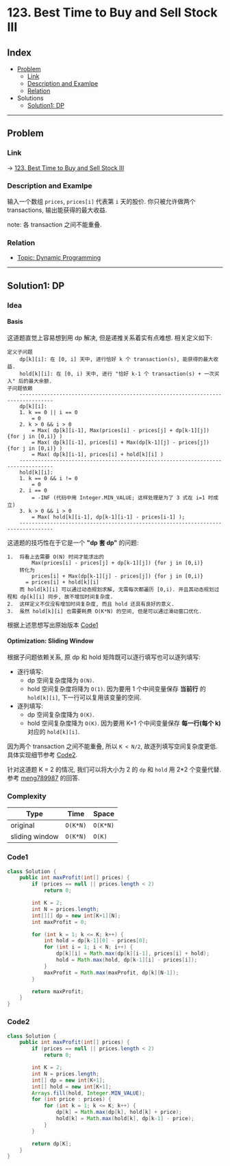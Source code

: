 # 123. Best Time to Buy and Sell Stock III

## Index

- [Problem](#problem)
  - [Link](#Link)
  - [Description and Examlpe](#description-and-examlpe)
  - [Relation](#relation)
- Solutions
  - [Solution1: DP](#solution1-dp)

----

## Problem

### Link

-> [123. Best Time to Buy and Sell Stock III][1]

### Description and Examlpe

输入一个数组 `prices`, `prices[i]` 代表第 `i` 天的股价. 你只被允许做两个 transactions, 输出能获得的最大收益.

note: 各 transaction 之间不能重叠.

### Relation

- [Topic: Dynamic Programming][2]

----

## Solution1: DP

### Idea

#### Basis

这道题直觉上容易想到用 dp 解决, 但是递推关系着实有点难想. 相关定义如下:

```nohighlight
定义子问题
    dp[k][i]: 在 [0, i] 天中, 进行恰好 k 个 transaction(s), 能获得的最大收益.
    hold[k][i]: 在 [0, i) 天中, 进行 "恰好 k-1 个 transaction(s) + 一次买入" 后的最大余额.
子问题依赖
    ---------------------------------------------------------------------------------
    dp[k][i]:
    1. k == 0 || i == 0
        = 0
    2. k > 0 && i > 0
        = Max( dp[k][i-1], Max(prices[i] - prices[j] + dp[k-1][j]) {for j in [0,i)} )
        = Max( dp[k][i-1], prices[i] + Max(dp[k-1][j] - prices[j]) {for j in [0,i)} )
        = Max( dp[k][i-1], prices[i] + hold[k][i] )
    ---------------------------------------------------------------------------------
    hold[k][i]:
    1. k == 0 && i != 0
        = 0
    2. i == 0
        = -INF (代码中用 Integer.MIN_VALUE; 这样处理是为了 3 式在 i=1 时成立)
    3. k > 0 && i > 0
        = Max( hold[k][i-1], dp[k-1][i-1] - prices[i-1] );
    ---------------------------------------------------------------------------------
```

这道题的技巧性在于它是一个 **"dp 套 dp"** 的问题:

```nohighlight
1.  将看上去需要 O(N) 时间才能求出的
        Max(prices[i] - prices[j] + dp[k-1][j]) {for j in [0,i)}
    转化为
        prices[i] + Max(dp[k-1][j] - prices[j]) {for j in [0,i)}
      = prices[i] + hold[k][i]
    而 hold[k][i] 可以通过动态规划求解, 无需每次都遍历 [0,i). 并且其动态规划过程和 dp[k][i] 同步, 故不增加时间复杂度.
2.  这样定义不仅没有增加时间复杂度, 而且 hold 还具有良好的意义.
3.  虽然 hold[k][i] 也需要耗费 O(K*N) 的空间, 但是可以通过滑动窗口优化.
```

根据上述思想写出原始版本 [Code1](#code1)

#### Optimization: Sliding Window

根据子问题依赖关系, 原 dp 和 hold 矩阵既可以逐行填写也可以逐列填写:

- 逐行填写:
  - dp 空间复杂度降为 `O(N)`.
  - hold 空间复杂度将降为 `O(1)`. 因为要用 1 个中间变量保存 **当前行** 的 `hold[k][i]`, 下一行可以复用该变量的空间.
- 逐列填写:
  - dp 空间复杂度降为 `O(K)`.
  - hold 空间复杂度降为 `O(K)`. 因为要用 K+1 个中间变量保存 **每一行(每个 k)** 对应的 `hold[k][i]`.

因为两个 transaction 之间不能重叠, 所以 `K < N/2`, 故逐列填写空间复杂度更低. 具体实现细节参考 [Code2](#code2).

针对这道题 K = 2 的情况, 我们可以将大小为 2 的 `dp` 和 `hold` 用 2*2 个变量代替. 参考 [meng789987][3] 的回答.

### Complexity

Type           |  Time    | Space
-------------- | -------- | ------
original       | `O(K*N)` | `O(K*N)`
sliding window | `O(K*N)` | `O(K)`

### Code1

```java
class Solution {
    public int maxProfit(int[] prices) {
        if (prices == null || prices.length < 2)
            return 0;

        int K = 2;
        int N = prices.length;
        int[][] dp = new int[K+1][N];
        int maxProfit = 0;

        for (int k = 1; k <= K; k++) {
            int hold = dp[k-1][0] - prices[0];
            for (int i = 1; i < N; i++) {
                dp[k][i] = Math.max(dp[k][i-1], prices[i] + hold);
                hold = Math.max(hold, dp[k-1][i] - prices[i]);
            }
            maxProfit = Math.max(maxProfit, dp[k][N-1]);
        }

        return maxProfit;
    }
}
```

### Code2

```java
class Solution {
    public int maxProfit(int[] prices) {
        if (prices == null || prices.length < 2)
            return 0;

        int K = 2;
        int N = prices.length;
        int[] dp = new int[K+1];
        int[] hold = new int[K+1];
        Arrays.fill(hold, Integer.MIN_VALUE);
        for (int price : prices) {
            for (int k = 1; k <= K; k++) {
                dp[k] = Math.max(dp[k], hold[k] + price);
                hold[k] = Math.max(hold[k], dp[k-1] - price);
            }
        }

        return dp[K];
    }
}
```

[1]: https://leetcode.com/problems/best-time-to-buy-and-sell-stock-iii/
[2]: ../topics/dynamic-programming.md
[3]: https://leetcode.com/problems/best-time-to-buy-and-sell-stock-iii/discuss/135704/Detail-explanation-of-DP-solution
